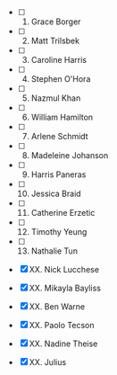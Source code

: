 
- [ ] 01. Grace Borger
- [ ] 02. Matt Trilsbek
- [ ] 03. Caroline Harris
- [ ] 04. Stephen O'Hora
- [ ] 05. Nazmul Khan
- [ ] 06. William Hamilton
- [ ] 07. Arlene Schmidt
- [ ] 08. Madeleine Johanson
- [ ] 09. Harris Paneras
- [ ] 10. Jessica Braid
- [ ] 11. Catherine Erzetic
- [ ] 12. Timothy Yeung
- [ ] 13. Nathalie Tun

- [x] XX. Nick Lucchese
- [x] XX. Mikayla Bayliss
- [x] XX. Ben Warne
- [x] XX. Paolo Tecson
- [x] XX. Nadine Theise

- [x] XX. Julius